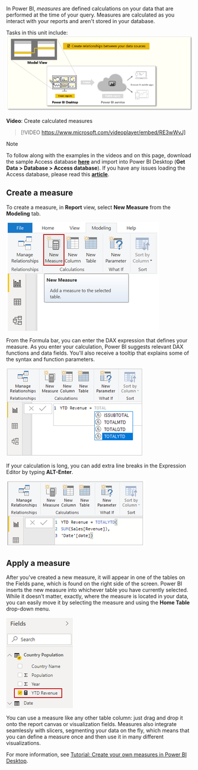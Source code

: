 ﻿In Power BI, *measures* are defined calculations on your data that are performed at the time of your query. Measures are calculated as you interact with your reports and aren't stored in your database.

Tasks in this unit include:
![Conceptual graphic of the tasks in this module.](../media/02-power-bi-desktop-overview.png)

**Video**: Create calculated measures
> [!VIDEO https://www.microsoft.com/videoplayer/embed/RE3wWvJ]

> [!NOTE]
> To follow along with the examples in the videos and on this page, download the sample Access database <a href="https://go.microsoft.com/fwlink/?linkid=2120368" target="_blank">**here**</a> and import into Power BI Desktop (**Get Data > Database > Access database**). If you have any issues loading the Access database, please read this <a href="https://go.microsoft.com/fwlink/?linkid=2131277" target="_blank">**article**</a>.

## Create a measure
To create a measure, in **Report** view, select **New Measure** from the **Modeling** tab.

![Screenshot of the New Measure button.](../media/04b-power-bi-desktop-new-measure.png)

From the Formula bar, you can enter the DAX expression that defines your measure. As you enter your calculation, Power BI suggests relevant DAX functions and data fields. You'll also receive a tooltip that explains some of the syntax and function parameters.

![Screenshot of a typed DAX function.](../media/04b-power-bi-desktop-type-new-measure.png)

If your calculation is long, you can add extra line breaks in the Expression Editor by typing **ALT-Enter**.

![DAX formula with extra line breaks from typing ALT-Enter.](../media/04b-power-bi-desktop-alt-enter.png)

## Apply a measure
After you've created a new measure, it will appear in one of the tables on the Fields pane, which is found on the right side of the screen. Power BI inserts the new measure into whichever table you have currently selected. While it doesn't matter, exactly, where the measure is located in your data, you can easily move it by selecting the measure and using the **Home Table** drop-down menu.

![The new YTD Revenue field in the Field pane.](../media/04b-power-bi-desktop-measure-in-fields.png)

You can use a measure like any other table column: just drag and drop it onto the report canvas or visualization fields. Measures also integrate seamlessly with slicers, segmenting your data on the fly, which means that you can define a measure once and then use it in many different visualizations.

For more information, see [Tutorial: Create your own measures in Power BI Desktop](https://docs.microsoft.com/power-bi/desktop-tutorial-create-measures/?azure-portal=true).
